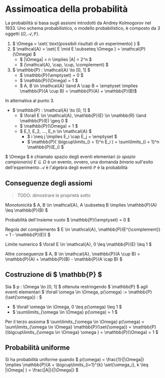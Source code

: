 # Assimoatica della probabilità

La probabilità si basa sugli assiomi introdotti da Andrey Kolmogorov nel 1933.
Uno schema probabilistico, o modello probabilistico, è composto da 3 oggetti $(\Omega, \mathcal{A}, \mathbb{P})$. 

1. $ \Omega = \set{ \text{possibili risultati di un esperimento} } $
2. $ \mathcal{A} = \set{ E \mid E \subseteq \Omega } = \mathcal{P}(\Omega) $ 
    - $ |\Omega| = n \implies |A| = 2^n $
    - $ (\mathcal{A}, \cap, \cup, \complement) $
3. $ \mathbb{P} : \mathcal{A} \to [0, 1] $
    - $ \mathbb{P}(\emptyset) = 0 $
    - $ \mathbb{P}(\Omega) = 1 $
    - $ A, B \in \mathcal{A} \land A \cap B = \emptyset \implies \mathbb{P}(A \cup B) = \mathbb{P}(A) + \mathbb{P}(B)$

In alternativa al punto 3.

- $ \mathbb{P} : \mathcal{A} \to [0, 1] $
    - $ \forall E \in \mathcal{A}, \mathbb{P}(E) \in \mathbb{R} \land \mathbb{P}(E) \geq 0 $
    - $ \mathbb{P}(\Omega) = 1 $ 
    - $ E_1, E_2, ..., E_n \in \mathcal{A} $
        - $ i \neq j \implies E_i \cap E_j = \emptyset $
        - $ \mathbb{P}( \bigcup\limits_{i = 1}^n E_i ) = \sum\limits_{i = 1}^n \mathbb{P}(E_i) $ 



$ \Omega $ è chiamato spazio degli eventi elementari _(o spazio campionario)_
$E \subseteq \Omega$ è un evento, ovvero, una domanda _binaria_ sull'esito dell'esperimento
$\mathcal{A}$ è l'algebra degli eventi 
$\mathbb{P}$ è la probabilità
<!-- (per chiarire, se l'esperimento produce $12$, la domanda è: "12 sta fra gli eventi elementari che sto considerando nel mio evento?") -->

## Conseguenze degli assiomi

> TODO: dimostrare le proprietà sotto

Monotonicità $ A, B \in \mathcal{A}, A \subseteq B \implies \mathbb{P}(A) \leq \mathbb{P}(B) $

Probabilità dell'insieme vuoto $ \mathbb{P}(\emptyset) = 0 $

Regola del complemento $ E \in \mathcal{A}, \mathbb{P}(E^{\complement}) = 1 - \mathbb{P}(E)) $

Limite numerico $ \forall E \in \mathcal{A}, 0 \leq \mathbb{P}(E) \leq 1 $

Altre conseguenze $ A, B \in \mathcal{A}, \mathbb{P}(A \cup B) = \mathbb{P}(A) + \mathbb{P}(B) - \mathbb{P}(A \cap B) $

## Costruzione di $ \mathbb{P} $

Sia $ p : \Omega \to [0, 1] $ ottenuta restringendo $ \mathbb{P} $ agli eventi elementari
$ \forall \omega \in \Omega, p(\omega) := \mathbb{P}(\set{\omega}) : $
- $ \forall \omega \in \Omega, 0 \leq p(\omega) \leq 1 $
- $ \sum\limits_{\omega \in \Omega} p(\omega) = 1 $

Per il terzo assioma 
$ \sum\limits_{\omega \in \Omega} p(\omega) = \sum\limits_{\omega \in \Omega} \mathbb{P}(\set{\omega}) = \mathbb{P}(\bigcup\limits_{\omega \in \Omega} \omega ) = \mathbb{P}(\Omega) = 1 $

## Probabilità uniforme

Si ha probabilità uniforme quando $ p(\omega) = \frac{1}{|\Omega|} \implies \mathbb{P}(A = \bigcup\limits_{i=1}^{k} \set{\omega_i}, k \leq |\Omega| ) = \frac{|A|}{|\Omega|} $

